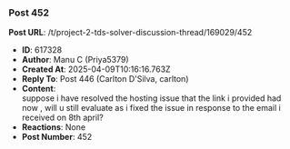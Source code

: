 ### Post 452
**Post URL**: /t/project-2-tds-solver-discussion-thread/169029/452
- **ID**: 617328
- **Author**: Manu C (Priya5379)
- **Created At**: 2025-04-09T10:16:16.763Z
- **Reply To**: Post 446 (Carlton D'Silva, carlton)
- **Content**:  
  suppose i have resolved the hosting issue that the link i provided had now , will u still evaluate as i fixed the issue in response to the email i received on 8th april?
- **Reactions**: None
- **Post Number**: 452

